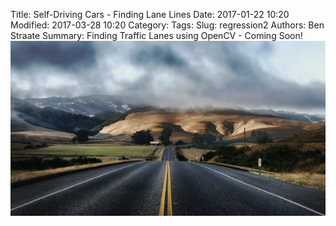 Title: Self-Driving Cars - Finding Lane Lines
Date: 2017-01-22 10:20
Modified: 2017-03-28 10:20
Category: 
Tags: 
Slug: regression2
Authors: Ben Straate
Summary:  Finding Traffic Lanes using OpenCV - Coming Soon! ![lane_lines](/images/lanelines.png)